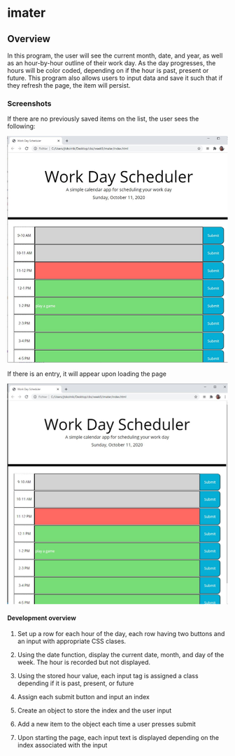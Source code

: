 # imater

## Overview

In this program, the user will see the current month, date, and year, as well as an hour-by-hour outline of their work day. As the day progresses, the hours will be color coded, depending on if the hour is past, present or future. This program also allows users to input data and save it such that if they refresh the page, the item will persist. 

### Screenshots

If there are no previously saved items on the list, the user sees the following:

![Starting screen](./images/no_entries.JPG)

If there is an entry, it will appear upon loading the page

![Starting screen](./images/with_an_entry.JPG)

#### Development overview

1. Set up a row for each hour of the day, each row having two buttons and an input with appropriate CSS clases. 

2. Using the date function, display the current date, month, and day of the week. The hour is recorded but not displayed. 

3. Using the stored hour value, each input tag is assigned a class depending if it is past, present, or future

4. Assign each submit button and input an index

5. Create an object to store the index and the user input

6. Add a new item to the object each time a user presses submit

7. Upon starting the page, each input text is displayed depending on the index associated with the input